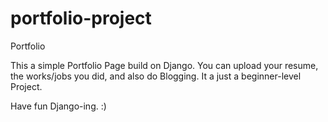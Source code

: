 # portfolio-project
Portfolio

This a simple Portfolio Page build on Django. You can upload your resume, the works/jobs you did, and also do Blogging.
It a just a beginner-level Project.

Have fun Django-ing. :)
